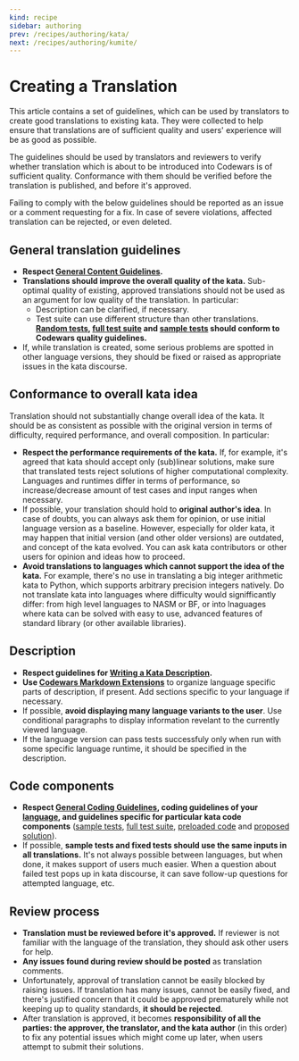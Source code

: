 ```yaml
---
kind: recipe
sidebar: authoring
prev: /recipes/authoring/kata/
next: /recipes/authoring/kumite/
---
```


# Creating a Translation

This article contains a set of guidelines, which can be used by translators to create good translations to existing kata. They were collected to help ensure that translations are of sufficient quality and users' experience will be as good as possible.

The guidelines should be used by translators and reviewers to verify whether translation which is about to be introduced into Codewars is of sufficient quality. Conformance with them should be verified before the translation is published, and before it's approved.

Failing to comply with the below guidelines should be reported as an issue or a comment requesting for a fix. In case of severe violations, affected translation can be rejected, or even deleted.

## General translation guidelines

- **Respect [General Content Guidelines](/recipes/authoring/general/).**
- **Translations should improve the overall quality of the kata.** Sub-optimal quality of existing, approved translations should not be used as an argument for low quality of the translation. In particular:
  - Description can be clarified, if necessary.
  - Test suite can use different structure than other translations. **[Random tests](/recipes/authoring/kata-snippets/full-tests/#random-tests), [full test suite](/recipes/authoring/kata-snippets/full-tests/) and  [sample tests](/recipes/authoring/kata-snippets/sample-tests/) should conform to Codewars quality guidelines.**
- If, while translation is created, some serious problems are spotted in other language versions, they should be fixed or raised as appropriate issues in the kata discourse.


## Conformance to overall kata idea

Translation should not substantially change overall idea of the kata. It should be as consistent as possible with the original version in terms of difficulty, required performance, and overall composition. In particular:

- **Respect the performance requirements of the kata.** If, for example, it's agreed that kata should accept only (sub)linear solutions, make sure that translated tests reject solutions of higher computational complexity. Languages and runtimes differ in terms of performance, so increase/decrease amount of test cases and input ranges when necessary.
- If possible, your translation should hold to **original author's idea**. In case of doubts, you can always ask them for opinion, or use initial language version as a baseline. However, especially for older kata, it may happen that initial version (and other older versions) are outdated, and concept of the kata evolved. You can ask kata contributors or other users for opinion and ideas how to proceed.
- **Avoid translations to languages which cannot support the idea of the kata.** For example, there's no use in translating a big integer arithmetic kata to Python, which supports arbitrary precision integers natively. Do not translate kata into languages where difficulty would signifficantly differ: from high level languages to NASM or BF, or into lnaguages where kata can be solved with easy to use, advanced features of standard library (or other available libraries).


## Description

- **Respect guidelines for [Writing a Kata Description](/recipes/authoring/kata-snippets/description/).**
- **Use [Codewars Markdown Extensions](/references/markdown/extensions/#sequential-code-blocks)** to organize language specific parts of description, if present. Add sections specific to your language if necessary.
- If possible, **avoid displaying many language variants to the user**. Use conditional paragraphs to display information revelant to the currently viewed language.
- If the language version can pass tests successfuly only when run with some specific language runtime, it should be specified in the description.


## Code components

- **Respect [General Coding Guidelines](/recipes/authoring/kata-snippets/coding-general/), coding guidelines of your [language](/languages/), and guidelines specific for particular kata code components** ([sample tests](/recipes/authoring/kata-snippets/sample-tests/), [full test suite](/recipes/authoring/kata-snippets/full-tests/), [preloaded code](/recipes/authoring/kata-snippets/preloaded/) and [proposed solution](/recipes/authoring/kata-snippets/proposed-solution/)).
- If possible, **sample tests and fixed tests should use the same inputs in all translations.** It's not always possible between languages, but when done, it makes support of users much easier. When a question about failed test pops up in kata discourse, it can save follow-up questions for attempted language, etc.


## Review process

- **Translation must be reviewed before it's approved.** If reviewer is not familiar with the language of the translation, they should ask other users for help.
- **Any issues found during review should be posted** as translation comments.
- Unfortunately, approval of translation cannot be easily blocked by raising issues. If translation has many issues, cannot be easily fixed, and there's justified concern that it could be approved prematurely while not keeping up to quality standards, **it should be rejected**.
- After translation is approved, it becomes **responsibility of all the parties: the approver, the translator, and the kata author** (in this order) to fix any potential issues which might come up later, when users attempt to submit their solutions.